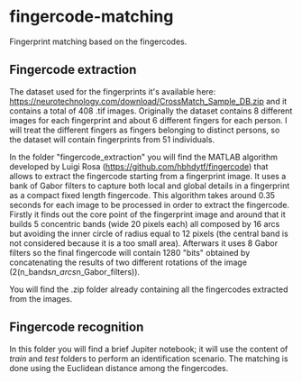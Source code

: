 # fingercode-matching
Fingerprint matching based on the fingercodes.

## Fingercode extraction

The dataset used for the fingerprints it's available here: https://neurotechnology.com/download/CrossMatch_Sample_DB.zip and it contains a total of 408 .tif images. Originally the dataset contains 8 different images for each fingerprint and about 6 different fingers for each person. I will treat the different fingers as fingers belonging to distinct persons, so the dataset will contain fingerprints from 51 individuals.

In the folder "fingercode_extraction" you will find the MATLAB algorithm developed by Luigi Rosa (https://github.com/hbhdytf/fingercode) that allows to extract the fingercode starting from a fingerprint image. It uses a bank of Gabor filters to capture both local and global details in a fingerprint as a compact fixed length fingercode. This algorithm takes around 0.35 seconds for each image to be processed in order to extract the fingercode. Firstly it finds out the core point of the fingerprint image and around that it builds 5 concentric bands (wide 20 pixels each) all composed by 16 arcs but avoiding the inner circle of radius equal to 12 pixels (the central band is not considered because it is a too small area). Afterwars it uses 8 Gabor filters so the final fingercode will contain 1280 "bits" obtained by concatenating the results of two different rotations of the image (2(n_bands*n_arcs*n_Gabor_filters)).

You will find the .zip folder already containing all the fingercodes extracted from the images.

## Fingercode recognition

In this folder you will find a brief Jupiter notebook; it will use the content of *train* and *test* folders to perform an identification scenario.
The matching is done using the Euclidean distance among the fingercodes.
